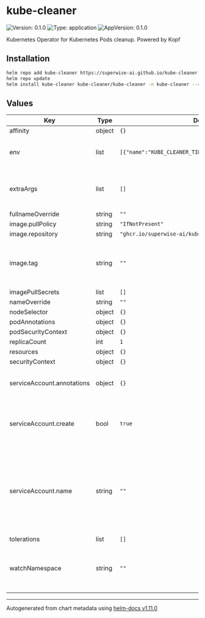 # kube-cleaner

![Version: 0.1.0](https://img.shields.io/badge/Version-0.1.0-informational?style=flat-square) ![Type: application](https://img.shields.io/badge/Type-application-informational?style=flat-square) ![AppVersion: 0.1.0](https://img.shields.io/badge/AppVersion-0.1.0-informational?style=flat-square)

Kubernetes Operator for Kubernetes Pods cleanup. Powered by Kopf

## Installation

```sh
helm repo add kube-cleaner https://superwise-ai.github.io/kube-cleaner
helm repo update
helm install kube-cleaner kube-cleaner/kube-cleaner -n kube-cleaner --create-namespace
```

## Values

| Key                        | Type   | Default                                                  | Description                                                                                                            |
| -------------------------- | ------ | -------------------------------------------------------- | ---------------------------------------------------------------------------------------------------------------------- |
| affinity                   | object | `{}`                                                     |                                                                                                                        |
| env                        | list   | `[{"name":"KUBE_CLEANER_TIMER_INTERVAL","value":"300"}]` | Additional environment variables to inject                                                                             |
| extraArgs                  | list   | `[]`                                                     | Additional command line arguments to pass                                                                              |
| fullnameOverride           | string | `""`                                                     |                                                                                                                        |
| image.pullPolicy           | string | `"IfNotPresent"`                                         |                                                                                                                        |
| image.repository           | string | `"ghcr.io/superwise-ai/kube-cleaner"`                    |                                                                                                                        |
| image.tag                  | string | `""`                                                     | Overrides the image tag whose default is the chart appVersion.                                                         |
| imagePullSecrets           | list   | `[]`                                                     |                                                                                                                        |
| nameOverride               | string | `""`                                                     |                                                                                                                        |
| nodeSelector               | object | `{}`                                                     |                                                                                                                        |
| podAnnotations             | object | `{}`                                                     |                                                                                                                        |
| podSecurityContext         | object | `{}`                                                     |                                                                                                                        |
| replicaCount               | int    | `1`                                                      |                                                                                                                        |
| resources                  | object | `{}`                                                     |                                                                                                                        |
| securityContext            | object | `{}`                                                     |                                                                                                                        |
| serviceAccount.annotations | object | `{}`                                                     | Annotations to add to the service account                                                                              |
| serviceAccount.create      | bool   | `true`                                                   | Specifies whether a service account should be created                                                                  |
| serviceAccount.name        | string | `""`                                                     | The name of the service account to use. If not set and create is true, a name is generated using the fullname template |
| tolerations                | list   | `[]`                                                     |                                                                                                                        |
| watchNamespace             | string | `""`                                                     | Namespace to watch. If not provided, the controller will watch all namespaces.                                         |

---

Autogenerated from chart metadata using [helm-docs v1.11.0](https://github.com/norwoodj/helm-docs/releases/v1.11.0)

